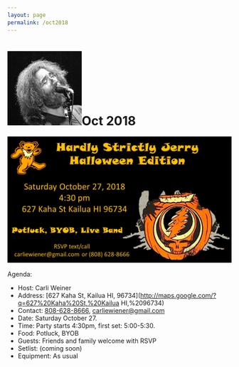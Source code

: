 ```yaml
---
layout: page
permalink: /oct2018
---
```

<h1><img class="ui avatar image" src="/images/jerryavatar.jpg">Oct 2018</h1>

<img class="ui centered fluid image" src="/invites/oct-2018.jpg">


Agenda:
   * Host: Carli Weiner
   * Address: [627 Kaha St, Kailua HI, 96734](http://maps.google.com/?q=627%20Kaha%20St,%20Kailua HI,%2096734)
   * Contact: [808-628-8666](tel:808-628-8666), [carliewiener@gmail.com](mailto:carliewiener@gmail.com)
   * Date: Saturday October 27. 
   * Time: Party starts 4:30pm, first set: 5:00-5:30.
   * Food: Potluck, BYOB
   * Guests: Friends and family welcome with RSVP
   * Setlist: (coming soon)
   * Equipment: As usual
   